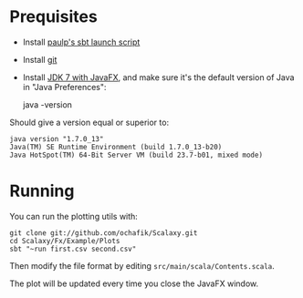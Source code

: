 # Prequisites

- Install [paulp's sbt launch script](https://github.com/paulp/sbt-extras)
- Install [git](http://git-scm.com/download/) 
- Install [JDK 7 with JavaFX](http://www.oracle.com/technetwork/java/javafx/downloads/index.html), and make sure it's the default version of Java in "Java Preferences":

    java -version
    
Should give a version equal or superior to:

    java version "1.7.0_13"
    Java(TM) SE Runtime Environment (build 1.7.0_13-b20)
    Java HotSpot(TM) 64-Bit Server VM (build 23.7-b01, mixed mode)

# Running

You can run the plotting utils with:

    git clone git://github.com/ochafik/Scalaxy.git
    cd Scalaxy/Fx/Example/Plots
    sbt "~run first.csv second.csv"
    
Then modify the file format by editing `src/main/scala/Contents.scala`.

The plot will be updated every time you close the JavaFX window.
